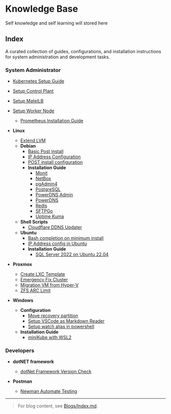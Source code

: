# Knowledge Base

Self knowledge and self learning will stored here

## Index

A curated collection of guides, configurations, and installation instructions for system administration and development tasks.

### System Administrator

- [Kubernetes Setup Guide](System%20Administrator/Kubernetes/Kubernetes%20Setup%20Guide.md)
- [Setup Control Plant](System%20Administrator/Kubernetes/Setup%20Control%20Plant.md)
- [Setup MatelLB](System%20Administrator/Kubernetes/Setup%20MatelLB.md)
- [Setup Worker Node](System%20Administrator/Kubernetes/Setup%20Worker%20Node.md)
  - [Prometheus Installation Guide](System%20Administrator/Kubernetes/Installation%20Guide/Prometheus.md)

- **Linux**
  - [Extend LVM](System%20Administrator/Linux/Configuration/Extend%20LVM.md)
  - **Debian**
    - [Basic Post install](System%20Administrator/Linux/Debian/Configuration/Basic%20Post%20install.md)
    - [IP Address Configuration](System%20Administrator/Linux/Debian/Configuration/IP%20Address%20Configuration.md)
    - [POST install configuration](System%20Administrator/Linux/Debian/Configuration/POST%20install%20configuration.md)
    - **Installation Guide**
      - [Monit](System%20Administrator/Linux/Debian/Installation%20Guide/Monit.md)
      - [NetBox](System%20Administrator/Linux/Debian/Installation%20Guide/NetBox.md)
      - [pgAdmin4](System%20Administrator/Linux/Debian/Installation%20Guide/pgAdmin4.md)
      - [PostgreSQL](System%20Administrator/Linux/Debian/Installation%20Guide/PostgreSQL.md)
      - [PowerDNS Admin](System%20Administrator/Linux/Debian/Installation%20Guide/PowerDNS%20Admin.md)
      - [PowerDNS](System%20Administrator/Linux/Debian/Installation%20Guide/PowerDNS.md)
      - [Redis](System%20Administrator/Linux/Debian/Installation%20Guide/Redis.md)
      - [SFTPGo](System%20Administrator/Linux/Debian/Installation%20Guide/SFTPGo.md)
      - [Uptime Kuma](System%20Administrator/Linux/Debian/Installation%20Guide/Uptime%20Kuma.md)
  - **Shell Scripts**
    - [Cloudflare DDNS Updater](System%20Administrator/Linux/Shell%20Scripts/Cloudflare%20DDNS%20Updater.md)
  - **Ubuntu**
    - [Bash completion on minimum install](System%20Administrator/Linux/Ubuntu/Configuration/Bash%20completion%20on%20minimum%20install.md)
    - [IP Address config in Ubuntu](System%20Administrator/Linux/Ubuntu/Configuration/IP%20Address%20config%20in%20Ubuntu.md)
    - **Installation Guide**
      - [SQL Server 2022 on Ubuntu 22.04](System%20Administrator/Linux/Ubuntu/Installation%20Guide/SQL%20Server%202022%20on%20Ubuntu%2022.04.md)

- **Proxmox**
  - [Create LXC Template](System%20Administrator/Proxmox/Create%20LXC%20Template.md)
  - [Emergency Fix Cluster](System%20Administrator/Proxmox/Emergency%20Fix%20Cluster.md)
  - [Migration VM from Hyper-V](System%20Administrator/Proxmox/Migration%20VM%20from%20Hyper-V.md)
  - [ZFS ARC Limit](System%20Administrator/Proxmox/ZFS%20ARC%20Limit.md)

- **Windows**
  - **Configuration**
    - [Move recovery partition](System%20Administrator/Windows/Configuration/Move%20recovery%20partition.md)
    - [Setup VSCode as Markdown Reader](System%20Administrator/Windows/Configuration/Setup%20VSCode%20as%20Markdown%20Reader.md)
    - [Setup watch alias in powershell](System%20Administrator/Windows/Configuration/Setup%20watch%20alias%20in%20powershell.md)
  - **Installation Guide**
    - [miniKube with WSL2](System%20Administrator/Windows/Installation%20Guide/miniKube%20with%20WSL2.md)

### Developers

- **dotNET framework**
  - [dotNet Framework Version Check](Developers/dotNET%20framework/dotNet%20Framework%20Version%20Check.md)

- **Postman**
  - [Newman Automate Testing](Developers/Postman/Newman%20Automate%20Testing.md)

---
> For blog content, see [Blogs/Index.md](Blogs/Index.md).
